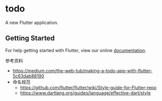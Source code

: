 # todo


A new Flutter application.

## Getting Started

For help getting started with Flutter, view our online
[documentation](https://flutter.io/).

参考资料

* https://medium.com/the-web-tub/making-a-todo-app-with-flutter-5c63dab88190
* 命名规范
    * https://github.com/flutter/flutter/wiki/Style-guide-for-Flutter-repo
    * https://www.dartlang.org/guides/language/effective-dart/style
